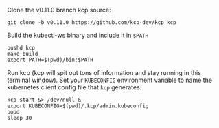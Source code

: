<!--kubestellar-scheduler-0-pull-kcp-and-kubestellar-source-and-start-kcp-start-->
Clone the v0.11.0 branch kcp source:
```shell
git clone -b v0.11.0 https://github.com/kcp-dev/kcp kcp
```
Build the kubectl-ws binary and include it in `$PATH`
```shell
pushd kcp
make build
export PATH=$(pwd)/bin:$PATH
```

Run kcp (kcp will spit out tons of information and stay running in this terminal window).
Set your `KUBECONFIG` environment variable to name the kubernetes client config file that `kcp` generates.
```shell
kcp start &> /dev/null &
export KUBECONFIG=$(pwd)/.kcp/admin.kubeconfig
popd
sleep 30
```
<!--kubestellar-scheduler-0-pull-kcp-and-kubestellar-source-and-start-kcp-end-->
